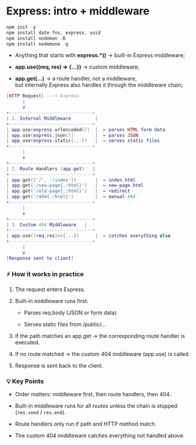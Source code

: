 # Express: intro + middleware

```js
npm init -y
npm install date-fns, express, uuid
npm install nodemon -D
npm install nodemone -g
```

- Anything that starts with **express.\*()** -> built-in Express middleware;

- **app.use((req, res) => {...})** -> custom middleware;

- **app.get(...)** -> a route handler, not a middleware,  
  but internally Express also handles it through the middleware chain;

```lua
[HTTP Request] ---> Express
      |
      v
+-------------------------------+
| 1. Internal Middleware         |
+-------------------------------+
| app.use(express.urlencoded())  |  ← parses HTML form data
| app.use(express.json())        |  ← parses JSON
| app.use(express.static(...))   |  ← serves static files
+-------------------------------+
      |
      v
+-------------------------------+
| 2. Route Handlers (app.get)   |
+-------------------------------+
| app.get(['/', '/index'])       |  ← index.html
| app.get('/new-page{.:html}')   |  ← new-page.html
| app.get('/old-page{.:html}')   |  ← redirect
| app.get('/404{.:html}')        |  ← manual 404
+-------------------------------+
      |
      v
+-------------------------------+
| 3. Custom 404 Middleware   |
+-------------------------------+
| app.use((req,res)=>{...})      |  ← catches everything else
+-------------------------------+
      |
      v
[Response sent to client]
```

### ⚡ How it works in practice

1. The request enters Express.

2. Built-in middleware runs first:

   - Parses req.body (JSON or form data)

   - Serves static files from /public/...

3. If the path matches an app.get → the corresponding route handler is executed.

4. If no route matched → the custom 404 middleware (app.use) is called.

5. Response is sent back to the client.

### 💡 Key Points

- Order matters: middleware first, then route handlers, then 404.

- Built-in middleware runs for all routes unless the chain is stopped (`res.send` / `res.end`).

- Route handlers only run if path and HTTP method match.

- The custom 404 middleware catches everything not handled above.
